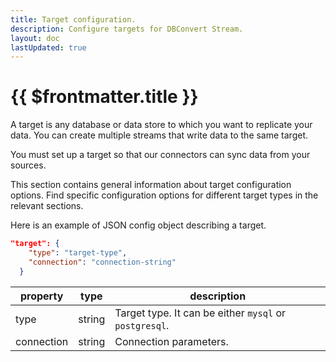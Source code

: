 ```yaml
---
title: Target configuration.
description: Configure targets for DBConvert Stream.
layout: doc
lastUpdated: true
---
```


# {{ $frontmatter.title }}

A target is any database or data store to which you want to replicate your data. You can create multiple streams that write data to the same target.

You must set up a target so that our connectors can sync data from your sources.

This section contains general information about target configuration options. Find specific configuration options for different target types in the relevant sections.

Here is an example of JSON config object describing a target.

```JSON
"target": {
    "type": "target-type",
    "connection": "connection-string"
  }
```

| property   | type   | description                                            |
| ---------- | ------ | ------------------------------------------------------ |
| type       | string | Target type. It can be either `mysql` or `postgresql`. |
| connection | string | Connection parameters.                                 |
